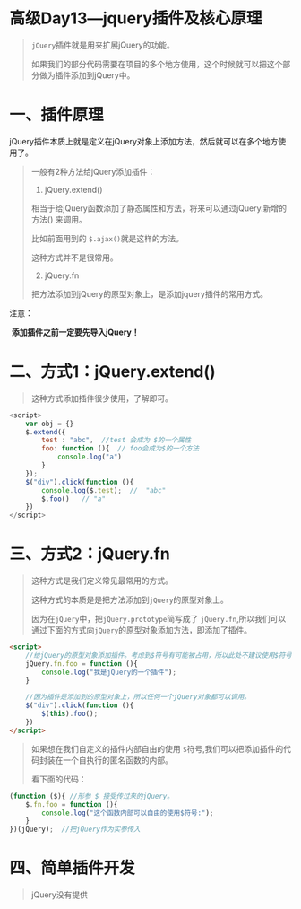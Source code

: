 # 高级Day13—jquery插件及核心原理

> `jQuery`插件就是用来扩展jQuery的功能。
>
> 如果我们的部分代码需要在项目的多个地方使用，这个时候就可以把这个部分做为插件添加到jQuery中。

# 一、插件原理

​	jQuery插件本质上就是定义在jQuery对象上添加方法，然后就可以在多个地方使用了。

> 一般有2种方法给jQuery添加插件：
>
> 1. jQuery.extend()
>
> 相当于给jQuery函数添加了静态属性和方法，将来可以通过jQuery.新增的方法() 来调用。
>
> 比如前面用到的 `$.ajax()`就是这样的方法。
>
> 这种方式并不是很常用。
>
> 2. jQuery.fn
>
> 把方法添加到jQuery的原型对象上，是添加jquery插件的常用方式。

注意：

​	**添加插件之前一定要先导入jQuery！**

# 二、方式1：jQuery.extend()

> 这种方式添加插件很少使用，了解即可。

```javascript
<script>
    var obj = {}
    $.extend({
        test : "abc",  //test 会成为 $的一个属性
        foo: function (){  // foo会成为$的一个方法
            console.log("a")
        }
    });
    $("div").click(function (){
        console.log($.test);  //  "abc"
        $.foo()   // "a"
    })
</script>
```

# 三、方式2：jQuery.fn

> 这种方式是我们定义常见最常用的方式。
>
> 这种方式的本质是是把方法添加到`jQuery`的原型对象上。
>
>  因为在`jQuery`中，把`jQuery.prototype`简写成了 `jQuery.fn`,所以我们可以通过下面的方式向`jQuery`的原型对象添加方法，即添加了插件。

```html
<script>
  	//给jQuery的原型对象添加插件。考虑到$符号有可能被占用，所以此处不建议使用$符号
    jQuery.fn.foo = function (){
        console.log("我是jQuery的一个插件");
    }
    
    //因为插件是添加到的原型对象上，所以任何一个jQuery对象都可以调用。
    $("div").click(function (){
        $(this).foo();
    })
</script>
```

> 如果想在我们自定义的插件内部自由的使用 `$`符号,我们可以把添加插件的代码封装在一个自执行的匿名函数的内部。
>
> 看下面的代码：

```javascript
(function ($){ //形参 $ 接受传过来的jQuery。
	$.fn.foo = function (){
		console.log("这个函数内部可以自由的使用$符号:");
    }
})(jQuery);  //把jQuery作为实参传入
```

# 四、简单插件开发

> jQuery没有提供

